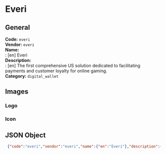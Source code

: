 # Everi 
## General 
**Code:** `everi`  
**Vendor:** `everi`  
**Name:**  
:	[en] Everi  
**Description:**  
: [en] The first comprehensive US solution dedicated to facilitating payments and customer loyalty for online gaming.  
**Category:** `digital_wallet`  
## Images 
### Logo 
### Icon 
## JSON Object 
```json
 {"code":"everi","vendor":"everi","name":{"en":"Everi"},"description":{"en":"The first comprehensive US solution dedicated to facilitating payments and customer loyalty for online gaming."},"countries":null,"category":"digital_wallet"}```  
